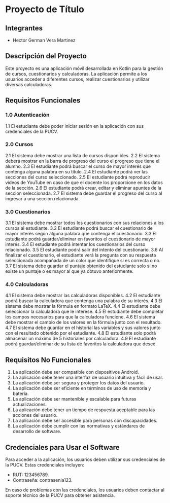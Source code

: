 # Proyecto de Título

## Integrantes
- Hector German Vera Martinez

## Descripción del Proyecto
Este proyecto es una aplicación móvil desarrollada en Kotlin para la gestión de cursos, cuestionarios y calculadoras. La aplicación permite a los usuarios acceder a diferentes cursos, realizar cuestionarios y utilizar diversas calculadoras.

## Requisitos Funcionales

### 1.0 Autenticación
1.1 El estudiante debe poder iniciar sesión en la aplicación con sus credenciales de la PUCV.

### 2.0 Cursos
2.1 El sistema debe mostrar una lista de cursos disponibles.
2.2 El sistema deberá mostrar en la barra de progreso del curso el progreso que tiene el alumno.
2.3 El estudiante podrá buscar el curso de mayor interés que contenga alguna palabra en su título.
2.4 El estudiante podrá ver las secciones del curso seleccionado.
2.5 El estudiante podrá reproducir videos de YouTube en caso de que el docente los proporcione en los datos de la sección.
2.6 El estudiante podrá crear, editar y eliminar apuntes de la sección seleccionada.
2.7 El sistema debe guardar el progreso del curso al ingresar a una sección relacionada.

### 3.0 Cuestionarios
3.1 El sistema debe mostrar todos los cuestionarios con sus relaciones a los cursos al estudiante.
3.2 El estudiante podrá buscar el cuestionario de mayor interés según alguna palabra que contenga el cuestionario.
3.3 El estudiante podrá guardar/eliminar en favoritos el cuestionario de mayor interés.
3.4 El estudiante podrá intentar los cuestionarios del curso relacionado.
3.5 El estudiante podrá salir del intento del cuestionario.
3.6 Al finalizar el cuestionario, el estudiante verá la pregunta con su respuesta seleccionada acompañada de un color que identifique si es correcta o no.
3.7 El sistema debe guardar el puntaje obtenido del estudiante solo si no existe un puntaje o es mayor al que ya obtuvo anteriormente.

### 4.0 Calculadoras
4.1 El sistema debe mostrar las calculadoras disponibles.
4.2 El estudiante podrá buscar la calculadora que contenga una palabra de su interés.
4.3 El sistema debe mostrar la fórmula en formato LaTeX.
4.4 El estudiante debe seleccionar la calculadora que le interese.
4.5 El estudiante debe completar los campos necesarios para que la calculadora funcione.
4.6 El sistema debe mostrar el cambio de los valores en la fórmula junto con el resultado.
4.7 El sistema debe guardar en el historial las variables y sus valores junto con el resultado obtenido por el estudiante.
4.8 El estudiante solo podrá almacenar un máximo de 5 historiales por calculadora.
4.9 El estudiante podrá guardar/eliminar de su lista de favoritos la calculadora que desee.

## Requisitos No Funcionales
1. La aplicación debe ser compatible con dispositivos Android.
2. La aplicación debe tener una interfaz de usuario intuitiva y fácil de usar.
3. La aplicación debe ser segura y proteger los datos del usuario.
4. La aplicación debe ser eficiente en términos de uso de memoria y batería.
5. La aplicación debe ser mantenible y escalable para futuras actualizaciones.
6. La aplicación debe tener un tiempo de respuesta aceptable para las acciones del usuario.
7. La aplicación debe ser accesible para personas con discapacidades.
8. La aplicación debe cumplir con las normativas y estándares de desarrollo de software.

## Credenciales para Usar el Software
Para acceder a la aplicación, los usuarios deben utilizar sus credenciales de la PUCV. Estas credenciales incluyen:
- RUT: 123456789.
- Contraseña: contrasenia123.

En caso de problemas con las credenciales, los usuarios deben contactar al soporte técnico de la PUCV para obtener asistencia.